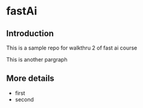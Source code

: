 # fastAi

## Introduction

This is a sample repo for walkthru 2 of fast ai course

This is another pargraph

## More details

- first
- second
